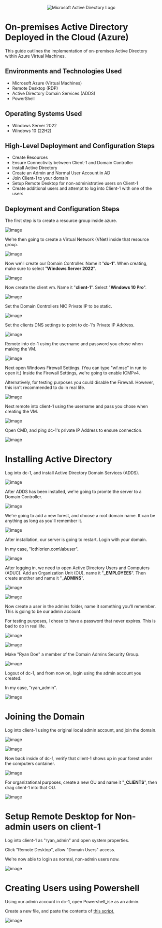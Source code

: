 <p align="center">
<img src="https://i.imgur.com/pU5A58S.png" alt="Microsoft Active Directory Logo"/>
</p>

<h1>On-premises Active Directory Deployed in the Cloud (Azure)</h1>
This guide outlines the implementation of on-premises Active Directory within Azure Virtual Machines.<br />

<h2>Environments and Technologies Used</h2>

- Microsoft Azure (Virtual Machines)
- Remote Desktop (RDP)
- Active Directory Domain Services (ADDS)
- PowerShell

<h2>Operating Systems Used </h2>

- Windows Server 2022
- Windows 10 (22H2)

<h2>High-Level Deployment and Configuration Steps</h2>

- Create Resources
- Ensure Connectivity between Client-1 and Domain Controller
- Install Active Directory
- Create an Admin and Normal User Account in AD
- Join Client-1 to your domain
- Setup Remote Desktop for non-administrative users on Client-1
- Create additional users and attempt to log into Client-1 with one of the users

<h2>Deployment and Configuration Steps</h2>

The first step is to create a resource group inside azure.

![image](https://github.com/user-attachments/assets/bf3c33af-1a67-4bc5-95fd-fff5027f07df)

We're then going to create a Virtual Network (VNet) inside that resource group.

![image](https://github.com/user-attachments/assets/0833969b-12cd-49b8-a2d2-36d672a6986e)

Now we'll create our Domain Controller. Name it "**dc-1**". When creating, make sure to select "**Windows Server 2022**".

![image](https://github.com/user-attachments/assets/11912d0a-48c9-4d9f-9de9-62c2598ffff6)

Now create the client vm. Name it "**client-1**". Select "**Windows 10 Pro**".

![image](https://github.com/user-attachments/assets/43296530-1929-42ac-b7fb-ad3e035c2009)

Set the Domain Controllers NIC Private IP to be static.

![image](https://github.com/user-attachments/assets/1daa691e-e6b2-425e-b9a8-057181919973)

Set the clients DNS settings to point to dc-1's Private IP Address.

![image](https://github.com/user-attachments/assets/9803e958-a005-44c0-89ee-db1b88e430c5)

Remote into dc-1 using the username and password you chose when making the VM.

![image](https://github.com/user-attachments/assets/5b5dd756-31d6-4c64-b194-4af2fdcbaad1)

Next open Windows Firewall Settings. (You can type "wf.msc" in run to open it.) Inside the Firewall Settings, we're going to enable ICMPv4. </p>

Alternatively, for testing purposes you could disable the Firewall. However, this isn't recommended to do in real life.

![image](https://github.com/user-attachments/assets/d88fa59a-3cb8-4ef4-be4e-16aeff715237)

Next remote into client-1 using the username and pass you chose when creating the VM.

![image](https://github.com/user-attachments/assets/6e3b6723-21f8-47e6-a040-85d9ff176582)

Open CMD, and ping dc-1's private IP Address to ensure connection. 

![image](https://github.com/user-attachments/assets/a35c2f3a-2074-4167-8a99-7a4eccaef99f)

# Installing Active Directory </h2>

Log into dc-1, and install Active Directory Domain Services (ADDS). 

![image](https://github.com/user-attachments/assets/7ab06228-7e90-4032-9ba4-023144bd3859)

After ADDS has been installed, we're going to promte the server to a Domain Controller.

![image](https://github.com/user-attachments/assets/e6001a0a-7838-4d14-9481-7ad7b518bb80)

We're going to add a new forest, and choose a root domain name. It can be anything as long as you'll remember it.

![image](https://github.com/user-attachments/assets/f7423671-178d-42d6-84bf-b1a16f140866)

After installation, our server is going to restart. Login with your domain.</p>

In my case, "lothlorien.com\labuser".

![image](https://github.com/user-attachments/assets/77f2b73e-d9fb-4f38-9d59-cd662bdb4c63)

After logging in, we need to open Active Directory Users and Computers (ADUC). Add an Organization Unit (OU), name it "**_EMPLOYEES**". Then create another and name it "**_ADMINS**".

![image](https://github.com/user-attachments/assets/5bf4f244-d792-4c87-9d40-6c9d36519a72)

![image](https://github.com/user-attachments/assets/b683e33b-d12f-44c3-850d-3aa81dba6ae7)

Now create a user in the admins folder, name it something you'll remember. This is going to be our admin account. </p>

For testing purposes, I chose to have a password that never expires. This is bad to do in real life.

![image](https://github.com/user-attachments/assets/e025d2f0-8322-4787-9f65-d0b572d94066)

![image](https://github.com/user-attachments/assets/ef8b2b4c-ca69-4eff-889f-82afebec7ec3)

Make "Ryan Doe" a member of the Domain Admins Security Group.

![image](https://github.com/user-attachments/assets/3add6b99-b8ac-4661-9281-6ca70601110d)

Logout of dc-1, and from now on, login using the admin account you created.</p>

In my case, "ryan_admin".

![image](https://github.com/user-attachments/assets/49b6ba21-b1ec-4803-8df8-96e8d43f4986)

# Joining the Domain </h2>

Log into client-1 using the original local admin account, and join the domain.

![image](https://github.com/user-attachments/assets/efc92937-bb93-475e-a37c-f3c1885d0ceb)

![image](https://github.com/user-attachments/assets/d8e9b91f-4ca4-4a8b-bafc-cc6ed23b9083)

Now back inside of dc-1, verify that client-1 shows up in your forest under the computers container.

![image](https://github.com/user-attachments/assets/a84ca318-bcb6-4602-8962-bcb972225699)

For organizational purposes, create a new OU and name it "**_CLIENTS**", then drag client-1 into that OU.

![image](https://github.com/user-attachments/assets/cd51e03c-7819-4323-bbee-9fc6286b6320)

# Setup Remote Desktop for Non-admin users on client-1</h2>

Log into client-1 as "ryan_admin" and open system properties.</p>

Click "Remote Desktop", allow "Domain Users" access.

We're now able to login as normal, non-admin users now.

![image](https://github.com/user-attachments/assets/60b10384-5f97-4b12-aef4-fb66683d8c2d)

# Creating Users using Powershell</h2>

Using our admin account in dc-1, open Powershell_ise as an admin.</p>

Create a new file, and paste the contents of [this script.](https://github.com/noahp-prog/configure-active-directory/blob/main/ad-script)

![image](https://github.com/user-attachments/assets/1b5d394d-5e42-427e-8f74-c0fb648df93f)


























